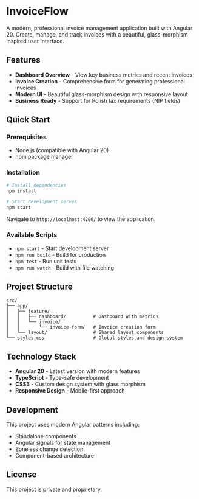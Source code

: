 # InvoiceFlow

A modern, professional invoice management application built with Angular 20. Create, manage, and track invoices with a beautiful, glass-morphism inspired user interface.

## Features

- **Dashboard Overview** - View key business metrics and recent invoices
- **Invoice Creation** - Comprehensive form for generating professional invoices
- **Modern UI** - Beautiful glass-morphism design with responsive layout
- **Business Ready** - Support for Polish tax requirements (NIP fields)

## Quick Start

### Prerequisites

- Node.js (compatible with Angular 20)
- npm package manager

### Installation

```bash
# Install dependencies
npm install

# Start development server
npm start
```

Navigate to `http://localhost:4200/` to view the application.

### Available Scripts

- `npm start` - Start development server
- `npm run build` - Build for production
- `npm test` - Run unit tests
- `npm run watch` - Build with file watching

## Project Structure

```
src/
├── app/
│   ├── feature/
│   │   ├── dashboard/          # Dashboard with metrics
│   │   └── invoice/
│   │       └── invoice-form/   # Invoice creation form
│   └── layout/                 # Shared layout components
└── styles.css                  # Global styles and design system
```

## Technology Stack

- **Angular 20** - Latest version with modern features
- **TypeScript** - Type-safe development
- **CSS3** - Custom design system with glass morphism
- **Responsive Design** - Mobile-first approach

## Development

This project uses modern Angular patterns including:

- Standalone components
- Angular signals for state management
- Zoneless change detection
- Component-based architecture

## License

This project is private and proprietary.
